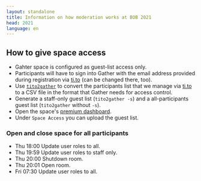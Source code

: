 ```yaml
---
layout: standalone
title: Information on how moderation works at BOB 2021
head: 2021
language: en
---
```


## How to give space access

- Gahter space is configured as guest-list access only.
- Participants will have to sign into Gather with the email address provided during registration via [ti.to](ti.to) (can be changed there, too).
- Use [`tito2gather`](https://gitlab.active-group.de/ag/tito2gather) to convert
  the participants list that we manage via [ti.to](ti.to) to a CSV file in the
  format that Gather needs for access control.
- Generate a staff-only guest list (`tito2gather -s`) and a all-participants
  guest list (`tito2gather` without `-s`).
- Open the space's [premium dashboard](https://gather.town/dashboard/rkUetgocVw39X6Mp/BOBkonf2021).
- Under `Space Access` you can upload the guest list.

### Open and close space for all participants

- Thu 18:00 Update user roles to all.
- Thu 19:59 Update user roles to staff only.
- Thu 20:00 Shutdown room.
- Thu 20:01 Open room.
- Fri 07:30 Update user roles to all.

